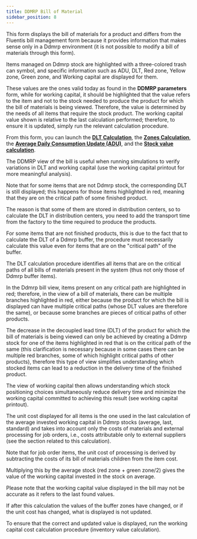 ```yaml
---
title: DDMRP Bill of Material
sidebar_position: 8
---
```


This form displays the bill of materials for a product and differs from the Fluentis bill management form because it provides information that makes sense only in a Ddmrp environment (it is not possible to modify a bill of materials through this form).

Items managed on Ddmrp stock are highlighted with a three-colored trash can symbol, and specific information such as ADU, DLT, Red zone, Yellow zone, Green zone, and Working capital are displayed for them.

These values are the ones valid today as found in the **DDMRP parameters** form, while for working capital, it should be highlighted that the value refers to the item and not to the stock needed to produce the product for which the bill of materials is being viewed. Therefore, the value is determined by the needs of all items that require the stock product. The working capital value shown is relative to the last calculation performed; therefore, to ensure it is updated, simply run the relevant calculation procedure.

From this form, you can launch the [**DLT Calculation**](/docs/ddmrp/procedures/dlt-calculation), the [**Zones Calculation**](/docs/ddmrp/procedures/zones-calculation), the [**Average Daily Consumption Update (ADU)**](/docs/ddmrp/procedures/adu-update), and the [**Stock value calculation**](/docs/ddmrp/procedures/inventory-value). 

The DDMRP view of the bill is useful when running simulations to verify variations in DLT and working capital (use the working capital printout for more meaningful analysis).

Note that for some items that are not Ddmrp stock, the corresponding DLT is still displayed; this happens for those items highlighted in red, meaning that they are on the critical path of some finished product.

The reason is that some of them are stored in distribution centers, so to calculate the DLT in distribution centers, you need to add the transport time from the factory to the time required to produce the products.

For some items that are not finished products, this is due to the fact that to calculate the DLT of a Ddmrp buffer, the procedure must necessarily calculate this value even for items that are on the "critical path" of the buffer.

The DLT calculation procedure identifies all items that are on the critical paths of all bills of materials present in the system (thus not only those of Ddmrp buffer items).

In the Ddmrp bill view, items present on any critical path are highlighted in red; therefore, in the view of a bill of materials, there can be multiple branches highlighted in red, either because the product for which the bill is displayed can have multiple critical paths (whose DLT values are therefore the same), or because some branches are pieces of critical paths of other products.

The decrease in the decoupled lead time (DLT) of the product for which the bill of materials is being viewed can only be achieved by creating a Ddmrp stock for one of the items highlighted in red that is on the critical path of the same (this clarification is necessary because in some cases there can be multiple red branches, some of which highlight critical paths of other products), therefore this type of view simplifies understanding which stocked items can lead to a reduction in the delivery time of the finished product.

The view of working capital then allows understanding which stock positioning choices simultaneously reduce delivery time and minimize the working capital committed to achieving this result (see working capital printout).

The unit cost displayed for all items is the one used in the last calculation of the average invested working capital in Ddmrp stocks (average, last, standard) and takes into account only the costs of materials and external processing for job orders, i.e., costs attributable only to external suppliers (see the section related to this calculation).

Note that for job order items, the unit cost of processing is derived by subtracting the costs of its bill of materials children from the item cost.

Multiplying this by the average stock (red zone + green zone/2) gives the value of the working capital invested in the stock on average.

Please note that the working capital value displayed in the bill may not be accurate as it refers to the last found values. 

If after this calculation the values of the buffer zones have changed, or if the unit cost has changed, what is displayed is not updated.

To ensure that the correct and updated value is displayed, run the working capital cost calculation procedure (inventory value calculation).